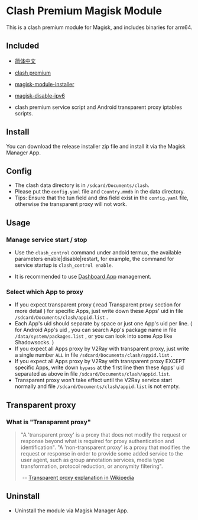 # Clash Premium Magisk Module

This is a clash premium module for Magisk, and includes binaries for arm64.

## Included
* [简体中文](<https://github.com/OoHHHHHHH/Clash_Premium_For_Magisk/blob/master/README_CN.md>)
* [clash premium](<https://github.com/Dreamacro/clash/releases/tag/premium>)
* [magisk-module-installer](<https://github.com/topjohnwu/magisk-module-installer>)
* [magisk-disable-ipv6](<https://github.com/njallam/magisk-disable-ipv6>)

* clash premium service script and Android transparent proxy iptables scripts.

## Install

You can download the release installer zip file and install it via the Magisk Manager App.

## Config

* The clash data directory is in `/sdcard/Documents/clash`.
* Please put the `config.yaml` file and `Country.mmdb` in the data directory.
* Tips: Ensure that the tun field and dns field exist in the `config.yaml` file, otherwise the transparent proxy will not work.

## Usage

### Manage service start / stop

* Use the `clash_control` command under andoid termux, the available parameters enable|disable|restart, for example, the command for service startup is `clash_control enable`.

* It is recommended to use [Dashboard App](<https://github.com/Dashboard2/Dashboard>) management.

### Select which App to proxy

* If you expect transparent proxy ( read Transparent proxy section for more detail ) for specific Apps, just write down these Apps' uid in file `/sdcard/Documents/clash/appid.list` .
* Each App's uid should separate by space or just one App's uid per line. ( for Android App's uid , you can search App's package name in file `/data/system/packages.list` , or you can look into some App like Shadowsocks. )
* If you expect all Apps proxy by V2Ray with transparent proxy, just write a single number `ALL` in file `/sdcard/Documents/clash/appid.list` .
* If you expect all Apps proxy by V2Ray with transparent proxy EXCEPT specific Apps, write down `bypass` at the first line then these Apps' uid separated as above in file `/sdcard/Documents/clash/appid.list`.
* Transparent proxy won't take effect until the V2Ray service start normally and file `/sdcard/Documents/clash/appid.list` is not empty.

## Transparent proxy

### What is "Transparent proxy"

> "A 'transparent proxy' is a proxy that does not modify the request or response beyond what is required for proxy authentication and identification". "A 'non-transparent proxy' is a proxy that modifies the request or response in order to provide some added service to the user agent, such as group annotation services, media type transformation, protocol reduction, or anonymity filtering".
>
> ​                                -- [Transparent proxy explanation in Wikipedia](<https://en.wikipedia.org/wiki/Proxy_server#Transparent_proxy>)

## Uninstall

* Uninstall the module via Magisk Manager App.
